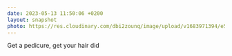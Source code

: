 ```yaml
---
date: 2023-05-13 11:50:06 +0200
layout: snapshot
photo: https://res.cloudinary.com/dbi2zounq/image/upload/v1683971394/e5tcbre7fxxwauqdybdd.jpg
---
```

Get a pedicure, get your hair did
